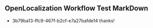 ## OpenLocalization Workflow Test MarkDown
* 3b79ba13-ffc9-467f-b2cf-e7a27bafde14 thanks!

<!--HONumber=Sep16_HO1-->


